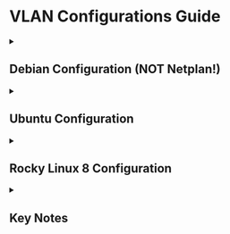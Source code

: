 # VLAN Configurations Guide

<details>
<summary><h2>Debian Configuration (NOT Netplan!)</h2></summary>

You can use the following method to configure VLAN dynamically on Debian.

### Option 1: Run the Script (Recommended)

```bash
bash <(curl -sSL https://raw.githubusercontent.com/ariadata/proxmox-templates-helpers/main/vlan-configs/debian.sh)
```

This script will dynamically detect the interface with an IP in the `10.0.x.x` range and apply the configuration for you.

### Option 2: Manual Steps

<details>
<summary>1. Detect Interface</summary>

```bash
ip -o -4 addr show | awk '/10\.0\./ {print $2}'
```

Example Output:
```
eth1
```

Replace `eth1` with the interface name detected in the following steps.
</details>

<details>
<summary>2. Configure Cloud-Init</summary>

Open the Cloud-Init configuration file:
```bash
nano /etc/cloud/cloud.cfg.d/99_custom-config.cfg
```

Add the following content (replace `eth1` with your detected interface):
```yaml
#cloud-config
runcmd:
  - ip link set mtu 1400 dev eth1
  - ip route add 10.0.0.0/16 via 10.0.16.1 dev eth1
```
</details>

<details>
<summary>3. Apply Changes</summary>

```bash
cloud-init clean
cloud-init init
cloud-init modules --mode=config
cloud-init modules --mode=final
```
</details>

<details>
<summary>4. Restart Networking</summary>

```bash
systemctl restart networking
```
</details>

<details>
<summary>5. Verify Configuration</summary>

```bash
ip link show
ip route
ping -M want -s 65507 10.0.0.2
```
</details>

</details>

<details>
<summary><h2>Ubuntu Configuration</h2></summary>

You can use the following method to configure VLAN dynamically on Ubuntu.

### Option 1: Run the Script (Recommended)

```bash
bash <(curl -sSL https://raw.githubusercontent.com/ariadata/proxmox-templates-helpers/main/vlan-configs/ubuntu.sh)
```

This script will dynamically detect the interface with an IP in the `10.0.x.x` range and apply the configuration for you.

### Option 2: Manual Steps

<details>
<summary>1. Detect Interface</summary>

```bash
ip -o -4 addr show | awk '/10\.0\./ {print $2}'
```

Example Output:
```
eth1
```

Replace `eth1` with the interface name detected in the following steps.
</details>

<details>
<summary>2. Backup and Configure Netplan</summary>

Backup existing configuration:
```bash
sudo cp /etc/netplan/50-cloud-init.yaml /etc/netplan/50-cloud-init.yaml.bak
```

Open the Netplan configuration file:
```bash
sudo nano /etc/netplan/50-cloud-init.yaml
```

Add or modify the configuration:
```yaml
network:
  version: 2
  ethernets:
    eth1:
      dhcp4: false
      addresses:
        - 10.0.20.254/24
      routes:
        - to: 10.0.0.0/16
          via: 10.0.16.1
      mtu: 1400
```

> Note: Replace `eth1` with your detected interface name and `10.0.20.254/24` with the appropriate IP address and subnet.
</details>

<details>
<summary>3. Apply Configuration</summary>

```bash
sudo netplan apply
```
</details>

<details>
<summary>4. Verify Configuration</summary>

```bash
ip link show
ip route
ping -M want -s 65507 10.0.0.2
```
</details>

</details>

<details>
<summary><h2>Rocky Linux 8 Configuration</h2></summary>

You can use the following method to configure VLAN dynamically on Rocky Linux 8.

### Option 1: Run the Script (Recommended)

```bash
bash <(curl -sSL https://raw.githubusercontent.com/ariadata/proxmox-templates-helpers/main/vlan-configs/rocky-8.sh)
```

This script will dynamically detect the interface with an IP in the `10.0.x.x` range and apply the configuration for you.

### Option 2: Manual Steps

<details>
<summary>1. Detect Interface</summary>

```bash
ip -o -4 addr show | awk '/10\.0\./ {print $2}'
```

Example Output:
```
eth1
```

Replace `eth1` with the interface name detected in the following steps.
</details>

<details>
<summary>2. Configure Network Interface</summary>

Create/edit the network interface configuration:
```bash
sudo nano /etc/sysconfig/network-scripts/ifcfg-eth1
```

Add or modify the configuration (replace `eth1` with your interface):
```ini
TYPE=Ethernet
PROXY_METHOD=none
BROWSER_ONLY=no
BOOTPROTO=none
DEFROUTE=yes
IPV4_FAILURE_FATAL=no
NAME=eth1
DEVICE=eth1
ONBOOT=yes
IPADDR=10.0.20.254
PREFIX=24
MTU=1400
```
</details>

<details>
<summary>3. Configure Static Route</summary>

Create/edit the route configuration:
```bash
sudo nano /etc/sysconfig/network-scripts/route-eth1
```

Add the following content:
```
10.0.0.0/16 via 10.0.16.1 dev eth1
```
</details>

<details>
<summary>4. Restart Network Service</summary>

```bash
sudo systemctl restart NetworkManager
```
</details>

<details>
<summary>5. Verify Configuration</summary>

```bash
ip link show
ip route
ping -M want -s 65507 10.0.0.2
```
</details>

</details>

<details>
<summary><h2>Key Notes</h2></summary>

### Dynamic Detection
Both Debian and Ubuntu methods include a step to dynamically detect the interface with an IP in the `10.0.x.x` range using:
```bash
ip -o -4 addr show | awk '/10\.0\./ {print $2}'
```

### Persistent Configurations
- **Debian**: Changes are persisted in `/etc/cloud/cloud.cfg.d/99_custom-config.cfg`
- **Ubuntu**: Changes are persisted via Netplan in `/etc/netplan/50-cloud-init.yaml`
- **Rocky Linux 8**: Changes are persisted in `/etc/sysconfig/network-scripts/`

### Important Reminders
- Always create a backup of configuration files before modification
- Verify configurations after applying changes
- Use the recommended script option for automatic configuration when possible

</details>